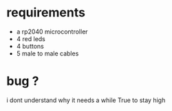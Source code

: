 # requirements

* a rp2040 microcontroller
* 4 red leds 
* 4 buttons 
* 5 male to male cables


# bug ?

i dont understand why it needs a while True to stay high


